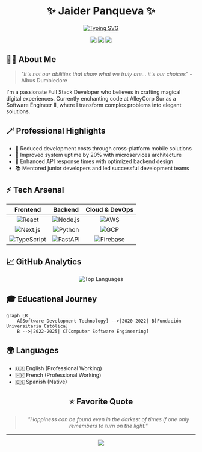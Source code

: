 <div align="center">
  
# ✨ Jaider Panqueva ✨
  
[![Typing SVG](https://readme-typing-svg.herokuapp.com?font=Fira+Code&weight=600&size=25&pause=1000&color=E6B577&center=true&vCenter=true&random=false&width=435&lines=Full+Stack+Developer;React+Native+Specialist;Cloud+Architecture+Enthusiast)](https://git.io/typing-svg)

<p>
  <a href="https://www.linkedin.com/in/jaider-andres-panqueva12/"><img src="https://img.shields.io/badge/-LinkedIn-0077B5?style=for-the-badge&logo=Linkedin&logoColor=white"/></a>
  <a href="mailto:jaiderandres901@hotmail.com"><img src="https://img.shields.io/badge/-Email-D14836?style=for-the-badge&logo=Gmail&logoColor=white"/></a>
  <a href="https://famous-tapioca-6272c1.netlify.app/"><img src="https://img.shields.io/badge/-Portfolio-3423A6?style=for-the-badge&logo=Google-Chrome&logoColor=white"/></a>
</p>
</div>

## 🧙‍♂️ About Me

> *"It's not our abilities that show what we truly are... it's our choices"* - Albus Dumbledore

I'm a passionate Full Stack Developer who believes in crafting magical digital experiences. Currently enchanting code at AlleyCorp Sur as a Software Engineer II, where I transform complex problems into elegant solutions.

## 🪄 Professional Highlights

- 🌟 Reduced development costs through cross-platform mobile solutions
- 🎯 Improved system uptime by 20% with microservices architecture
- 🚀 Enhanced API response times with optimized backend design
- 📚 Mentored junior developers and led successful development teams

## ⚡ Tech Arsenal

<div align="center">

| Frontend | Backend | Cloud & DevOps |
|:--------:|:-------:|:--------------:|
| ![React](https://img.shields.io/badge/React-61DAFB?style=for-the-badge&logo=react&logoColor=black) | ![Node.js](https://img.shields.io/badge/Node.js-339933?style=for-the-badge&logo=nodedotjs&logoColor=white) | ![AWS](https://img.shields.io/badge/AWS-232F3E?style=for-the-badge&logo=amazon-aws&logoColor=white) |
| ![Next.js](https://img.shields.io/badge/Next.js-000000?style=for-the-badge&logo=nextdotjs&logoColor=white) | ![Python](https://img.shields.io/badge/Python-3776AB?style=for-the-badge&logo=python&logoColor=white) | ![GCP](https://img.shields.io/badge/GCP-4285F4?style=for-the-badge&logo=google-cloud&logoColor=white) |
| ![TypeScript](https://img.shields.io/badge/TypeScript-007ACC?style=for-the-badge&logo=typescript&logoColor=white) | ![FastAPI](https://img.shields.io/badge/FastAPI-009688?style=for-the-badge&logo=fastapi&logoColor=white) | ![Firebase](https://img.shields.io/badge/Firebase-FFCA28?style=for-the-badge&logo=firebase&logoColor=black) |

</div>

## 📈 GitHub Analytics

<div align="center">
  
![Top Languages](https://github-readme-stats.vercel.app/api/top-langs/?username=jaider012&layout=compact&theme=radical)


</div>

## 🎓 Educational Journey

```mermaid
graph LR
    A[Software Development Technology] -->|2020-2022| B[Fundación Universitaria Católica]
    B -->|2022-2025| C[Computer Software Engineering]
```

## 🌍 Languages

- 🇺🇸 English (Professional Working)
- 🇫🇷 French (Professional Working)
- 🇪🇸 Spanish (Native)

<div align="center">

## ⭐️ Favorite Quote

> *"Happiness can be found even in the darkest of times if one only remembers to turn on the light."*

---

<img src="https://komarev.com/ghpvc/?username=jaider012&color=blueviolet&style=flat-square&label=Profile+Views"/>

</div>
